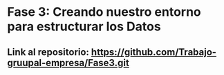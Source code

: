 # Fase 3: Creando nuestro entorno para estructurar los Datos
## Link al repositorio: https://github.com/Trabajo-gruupal-empresa/Fase3.git
